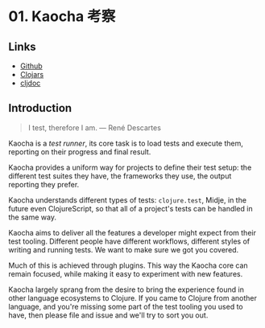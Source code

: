 # 01. Kaocha 考察

## Links

- [Github](https://github.com/lambdaisland/kaocha)
- [Clojars](https://clojars.org/lambdaisland/kaocha)
- [cljdoc](https://cljdoc.xyz/d/lambdaisland/kaocha/CURRENT)

## Introduction

> I test, therefore I am. — René Descartes

Kaocha is a _test runner_, its core task is to load tests and execute them,
reporting on their progress and final result.

Kaocha provides a uniform way for projects to define their test setup: the
different test suites they have, the frameworks they use, the output reporting
they prefer.

Kaocha understands different types of tests: `clojure.test`, Midje, in the
future even ClojureScript, so that all of a project's tests can be handled in
the same way.

Kaocha aims to deliver all the features a developer might expect from their test
tooling. Different people have different workflows, different styles of writing
and running tests. We want to make sure we got you covered.

Much of this is achieved through plugins. This way the Kaocha core can remain
focused, while making it easy to experiment with new features.

Kaocha largely sprang from the desire to bring the experience found in other
language ecosystems to Clojure. If you came to Clojure from another language,
and you're missing some part of the test tooling you used to have, then please
file and issue and we'll try to sort you out.
